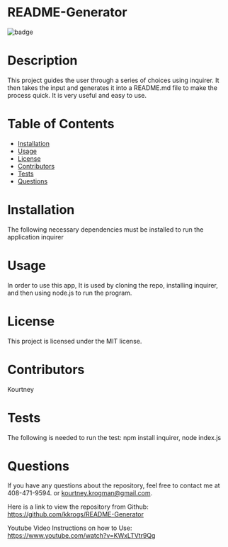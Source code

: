 # README-Generator
 ![badge](https://img.shields.io/badge/License-MIT-brightgreen)

# Description
This project guides the user through a series of choices using inquirer. It then takes the input and generates it into a README.md file to make the process quick. It is very useful and easy to use.
# Table of Contents
* [Installation](#installation)
* [Usage](#usage)
* [License](#license)
* [Contributors](#contributors)
* [Tests](#tests)
* [Questions](#questions)
# Installation
The following necessary dependencies must be installed to run the application inquirer
# Usage
In order to use this app, It is used by cloning the repo, installing inquirer, and then using node.js to run the program.
# License
This project is licensed under the MIT license.


# Contributors
 Kourtney
# Tests
The following is needed to run the test: npm install inquirer, node index.js
# Questions
If you have any questions about the repository, feel free to contact me at 408-471-9594. or kourtney.krogman@gmail.com.

Here is a link to view the repository from Github:
https://github.com/kkrogs/README-Generator

Youtube Video Instructions on how to Use: https://www.youtube.com/watch?v=KWxLTVtr9Qg
